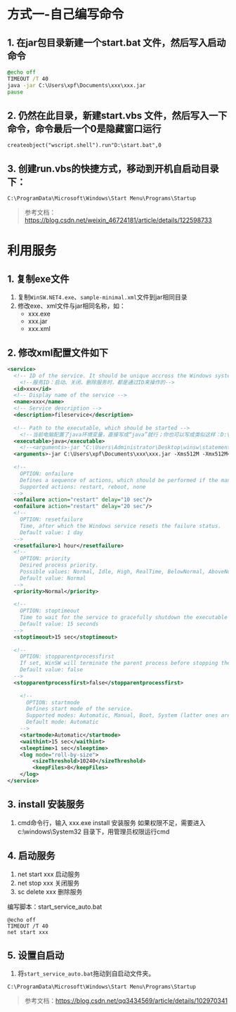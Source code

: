 # 方式一-自己编写命令
## 1. 在jar包目录新建一个start.bat 文件，然后写入启动命令
```cmd
@echo off
TIMEOUT /T 40
java -jar C:\Users\xpf\Documents\xxx\xxx.jar
pause
```

## 2. 仍然在此目录，新建start.vbs 文件，然后写入一下命令，命令最后一个0是隐藏窗口运行
```
createobject("wscript.shell").run"D:\start.bat",0
```

## 3. 创建run.vbs的快捷方式，移动到开机自启动目录下：
```
C:\ProgramData\Microsoft\Windows\Start Menu\Programs\Startup
```

> 参考文档：https://blog.csdn.net/weixin_46724181/article/details/122598733

# 利用服务

## 1. 复制exe文件
1. 复制`WinSW.NET4.exe`、`sample-minimal.xml`文件到jar相同目录
2. 修改exe、xml文件与jar相同名称，如：
    - xxx.exe
    - xxx.jar
    - xxx.xml

## 2. 修改xml配置文件如下
```xml
<service>
  <!-- ID of the service. It should be unique accross the Windows system-->
    <!--服务ID：启动、关闭、删除服务时，都是通过ID来操作的-->
  <id>xxx</id>
  <!-- Display name of the service -->
  <name>xxx</name>
  <!-- Service description -->
  <description>fileservice</description>
  
  <!-- Path to the executable, which should be started -->
    <!--当前电脑配置了java环境变量，直接写成“java”就行；你也可以写成类似这样：D:\develop\jdk1.8\jre\bin\java-->
  <executable>java</executable>
    <!--<arguments>-jar "C:\Users\Administrator\Desktop\winsw\statement-0.0.1-SNAPSHOT.jar"</arguments>-->
  <arguments>-jar C:\Users\xpf\Documents\xxx\xxx.jar -Xms512M -Xmx512M</arguments>
 
  <!--
    OPTION: onfailure
    Defines a sequence of actions, which should be performed if the managed executable fails.
    Supported actions: restart, reboot, none
  -->
  <onfailure action="restart" delay="10 sec"/>
  <onfailure action="restart" delay="20 sec"/>
  <!--
    OPTION: resetfailure
    Time, after which the Windows service resets the failure status.
    Default value: 1 day
  -->
  <resetfailure>1 hour</resetfailure>
  <!--
    OPTION: priority
    Desired process priority.
    Possible values: Normal, Idle, High, RealTime, BelowNormal, AboveNormal
    Default value: Normal
  -->
  <priority>Normal</priority>
  
  <!-- 
    OPTION: stoptimeout
    Time to wait for the service to gracefully shutdown the executable before we forcibly kill it
    Default value: 15 seconds
  -->
  <stoptimeout>15 sec</stoptimeout>
    
  <!--
    OPTION: stopparentprocessfirst
    If set, WinSW will terminate the parent process before stopping the children.
    Default value: false
  -->
  <stopparentprocessfirst>false</stopparentprocessfirst>
 
    <!--
      OPTION: startmode
      Defines start mode of the service.
      Supported modes: Automatic, Manual, Boot, System (latter ones are supported for driver services only)
      Default mode: Automatic
    -->
    <startmode>Automatic</startmode>
    <waithint>15 sec</waithint>
    <sleeptime>1 sec</sleeptime>
    <log mode="roll-by-size">
        <sizeThreshold>10240</sizeThreshold>
        <keepFiles>8</keepFiles>
    </log>
</service>
```

## 3. install 安装服务
1. cmd命令行，输入 xxx.exe install 安装服务
   如果权限不足，需要进入c:\windows\System32 目录下，用管理员权限运行cmd
   
## 4. 启动服务
1. net start xxx 启动服务
2. net stop xxx 关闭服务
3. sc delete xxx 删除服务

编写脚本：start_service_auto.bat
```
@echo off
TIMEOUT /T 40
net start xxx
```

## 5. 设置自启动
1. 将`start_service_auto.bat`拖动到自启动文件夹。
```
C:\ProgramData\Microsoft\Windows\Start Menu\Programs\Startup
```


> 参考文档：https://blog.csdn.net/qq3434569/article/details/102970341


